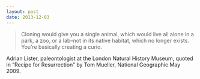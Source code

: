 ```yaml
---
layout: post
date: 2013-12-03
---
```


>Cloning would give you a single animal, which would live all alone in a park, a zoo, or a lab–not in its native habitat, which no longer exists. You’re basically creating a curio.

Adrian Lister, paleontologist at the London Natural History Museum, quoted in “Recipe for Resurrection” by Tom Mueller, National Geographic May 2009. 
